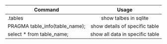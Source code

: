 |Command                        |       Usage                         |
|-------------------------------|:-----------------------------------:|
|.tables                        |show talbes in sqlite                |
|PRAGMA table_info(table_name); |show details of specific table       |
|select * from table_name;      |show all data in specific table      |
